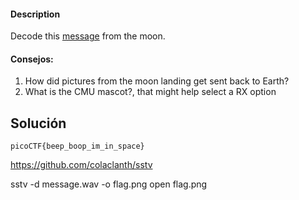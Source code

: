 #### Description

Decode this [message](https://jupiter.challenges.picoctf.org/static/d6fcea5e3c6433680ea4f914e24fab61/message.wav) from the moon.


#### Consejos:
1. How did pictures from the moon landing get sent back to Earth?
2. What is the CMU mascot?, that might help select a RX option
## Solución
```
picoCTF{beep_boop_im_in_space}
```
https://github.com/colaclanth/sstv


sstv -d message.wav -o flag.png
open flag.png 

